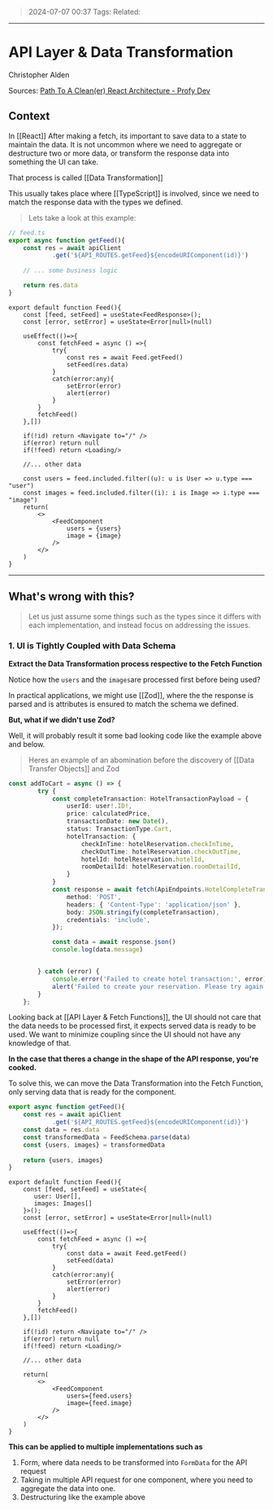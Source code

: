 >2024-07-07 00:37
>Tags:
>Related:

---
# API Layer & Data Transformation
Christopher Alden

Sources:
[Path To A Clean(er) React Architecture - Profy Dev](https://www.youtube.com/watch?v=UaV_bPn1rWI)
<br>
## Context

In [[React]] After making a fetch, its important to save data to a state to maintain the data. It is not uncommon where we need to aggregate or destructure two or more data, or transform the response data into something the UI can take. 

That process is called [[Data Transformation]]

This usually takes place where [[TypeScript]] is involved, since we need to match the response data with the types we defined.

> Lets take a look at this example:

```ts
// feed.ts
export async function getFeed(){
	const res = await apiClient
			.get('${API_ROUTES.getFeed}${encodeURIComponent(id)}')	
	
	// ... some business logic

	return res.data
}
```


```tsx
export default function Feed(){
    const [feed, setFeed] = useState<FeedResponse>();
	const [error, setError] = useState<Error|null>(null)
	
	useEffect(()=>{
		const fetchFeed = async () =>{
			try{
				const res = await Feed.getFeed()
				setFeed(res.data)
			}
			catch(error:any){
				setError(error)	
				alert(error)
			}
		}
		fetchFeed()
	},[])

	if(!id) return <Navigate to="/" />
	if(error) return null
	if(!feed) return <Loading/>

	//... other data

	const users = feed.included.filter((u): u is User => u.type === "user")
	const images = feed.included.filter((i): i is Image => i.type === "image")
	return(
		<>
			<FeedComponent
				users = {users}
				image = {image}
			/>
		</>
	)
}
```

---
## What's wrong with this?

>Let us just assume some things such as the types since it differs with each implementation, and instead focus on addressing the issues.

### 1. UI is Tightly Coupled with Data Schema

**Extract the Data Transformation process respective to the Fetch Function**

Notice how the `users` and the `images`are processed first before being used?

In practical applications, we might use [[Zod]], where the the response is parsed and is attributes is ensured to match the schema we defined.

**But, what if we didn't use Zod?**

Well, it will probably result it some bad looking code like the example above and below.

> Heres an example of an abomination before the discovery of [[Data Transfer Objects]] and Zod

```ts
const addToCart = async () => {
        try {
            const completeTransaction: HotelTransactionPayload = {
                userId: user!.ID!, 
                price: calculatedPrice, 
                transactionDate: new Date(), 
                status: TransactionType.Cart, 
                hotelTransaction: {
                    checkInTime: hotelReservation.checkInTime,
                    checkOutTime: hotelReservation.checkOutTime,
                    hotelId: hotelReservation.hotelId,
                    roomDetailId: hotelReservation.roomDetailId,
                }
            }
            const response = await fetch(ApiEndpoints.HotelCompleteTransactionCreate, {
                method: 'POST',
                headers: { 'Content-Type': 'application/json' },
                body: JSON.stringify(completeTransaction),
                credentials: 'include',
            });

            const data = await response.json()
            console.log(data.message)


        } catch (error) {
            console.error('Failed to create hotel transaction:', error);
            alert('Failed to create your reservation. Please try again.');
        }
    };
```

Looking back at [[API Layer & Fetch Functions]], the UI should not care that the data needs to be processed first, it expects served data is ready to be used. We want to minimize coupling since the UI should not have any knowledge of that.

**In the case that theres a change in the shape of the API response,  you're cooked.**

To solve this, we can move the Data Transformation into the Fetch Function, only serving data that is ready for the component.

```ts
export async function getFeed(){
	const res = await apiClient
			.get('${API_ROUTES.getFeed}${encodeURIComponent(id)}')	
	const data = res.data
	const transformedData = FeedSchema.parse(data)
	const {users, images} = transformedData
			
	return {users, images} 
}
```

```tsx
export default function Feed(){
    const [feed, setFeed] = useState<{
	   user: User[],
	   images: Images[]
    }>();
	const [error, setError] = useState<Error|null>(null)
	
	useEffect(()=>{
		const fetchFeed = async () =>{
			try{
				const data = await Feed.getFeed()
				setFeed(data)
			}
			catch(error:any){
				setError(error)	
				alert(error)
			}
		}
		fetchFeed()
	},[])

	if(!id) return <Navigate to="/" />
	if(error) return null
	if(!feed) return <Loading/>

	//... other data
	
	return(
		<>
			<FeedComponent
				users={feed.users}
				image={feed.image}
			/>
		</>
	)
}
```

**This can be applied to multiple implementations such as**
1. Form, where data needs to be transformed into `FormData` for the API request
2. Taking in multiple API request for one component, where you need to aggregate the data into one.
3. Destructuring like the example above